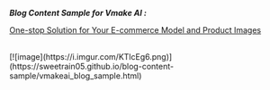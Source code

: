 **_Blog Content Sample for Vmake AI :_**
<br />

<a href="https://sweetrain05.github.io/blog-content-sample/vmakeai_blog_sample.html" target="_blank">One-stop Solution for Your E-commerce Model and Product Images</a>

<br />
[![image](https://i.imgur.com/KTlcEg6.png)](https://sweetrain05.github.io/blog-content-sample/vmakeai_blog_sample.html)

<br>
